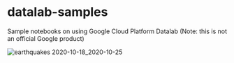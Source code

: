 # datalab-samples 
Sample notebooks on using Google Cloud Platform Datalab (Note: this is not an official Google product)

![earthquakes 2020-10-18_2020-10-25](https://00f74ba44b81df90872e3e712a9e70274997df0427-apidata.googleusercontent.com/download/storage/v1/b/qwiklabs-gcp-04-93b7fe1a24b6/o/earthquakes%2Fearthquakes.png?jk=AFshE3VOm5ojoEYbXscBrfm7RgbynBb-Z9bpnNglHIK_7da65tP5-LAQOlpTfWmWH91VXrvncHg0CXRnleVJEAe1nLrbH822Lav3BsU2OzI6pkZAoM3bzMbz7MrMcZIpuB5u3r6XFC1_hBMNBSLFcuIxlh6jpKOTr_K99jiHqGIyNjVpCRsK-M0zoqu_Otrmyce_ZqqMAuiOsd9ksbpCkn36UeI-CC8S-7BfDdKxFXPI4HzJ_bslnlGlB9Z5Hj3HehjsRbASXlTG8xuQfakW4V0ZAMUv0-iLOgjC5mPas0RiYO_nQU6RmJOgkkZNJXQ2bXJrrSyIj2RC8Tt1jzFtTkMiHcq5b_0PlJIE4OciJFlhiKoMjck3UxnRGMHEXK_J7TQUI76JwV1yKjSNhCpuVK-H-kaCuOx8ZCIK9ZtX0TUzczueCkA_f1dmZqeaUyR2RHtC2G_jMgfkzc3n8dclmjJ8yP9FHuLb_u30UaW61JXGUcDNfRztin5y7PrQbosMEbcXEBD7t-DHlowR_zzvUapK-Ih7rEPIRWXkWKmYfxh7BWkQgK2WG_dYsRnyk39PaCBAslJS1FgYv9EhAN--uZdfxNs2-v6kRoox_-nT3IBvNuEU-v8_aQyMB1rN8ziF5GfW5ukMEU9uTVDN7cVt8VfOjYCwMD3JvyVqimVx9MWS7hQnCrAIRR544MVT1n5MQcRFf2hJqed8DKzdgzV9XUpOjK_-kf8zGkLpgYEgkBPHveZrAsKG6YYWoIZJZWyzPv3r-bmgU_EhUn-imMVhQ_kGO47XcFzSUkIJCdMXLi9OC3NujreEOj1iSg41ItRgfNzmmgrGejEhrprkLILeNdBs3iMHM-IlLn32tRhk5rtsOOWNWnnp9cAzEmcwIiCJTLm5w6p_Y8-Ow03AA5OsB72Rot0Wqe0&isca=1)
